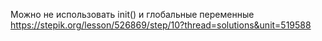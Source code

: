 Можно не использовать init() и глобальные переменные
https://stepik.org/lesson/526869/step/10?thread=solutions&unit=519588